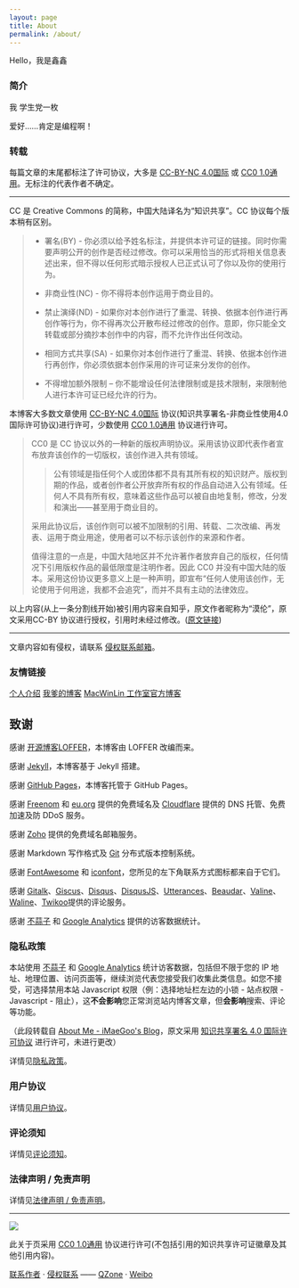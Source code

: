 ```yaml
---
layout: page
title: About
permalink: /about/
---
```


Hello，我是鑫鑫

### 简介

我 学生党一枚

爱好……肯定是编程啊！ 

### 转载

每篇文章的末尾都标注了许可协议，大多是 [CC-BY-NC 4.0国际](https://creativecommons.org/licenses/by-nc/4.0/deed.zh) 或 [CC0 1.0通用](https://creativecommons.org/publicdomain/zero/1.0/deed.zh)。无标注的代表作者不确定。

---

CC 是 Creative Commons 的简称，中国大陆译名为“知识共享”。CC 协议每个版本稍有区别。

> - 署名(BY) - 你必须以给予姓名标注，并提供本许可证的链接。同时你需要声明公开的创作是否经过修改。你可以采用恰当的形式将相关信息表述出来，但不得以任何形式暗示授权人已正式认可了你以及你的使用行为。
> 
> - 非商业性(NC) - 你不得将本创作运用于商业目的。
> 
> - 禁止演绎(ND) - 如果你对本创作进行了重混、转换、依据本创作进行再创作等行为，你不得再次公开散布经过修改的创作。意即，你只能全文转载或部分摘抄本创作中的内容，而不允许作出任何改动。
> 
> - 相同方式共享(SA) - 如果你对本创作进行了重混、转换、依据本创作进行再创作，你必须依据本创作采用的许可证来分发你的创作。
> 
> - 不得增加额外限制 – 你不能增设任何法律限制或是技术限制，来限制他人进行本许可证已经允许的行为。

本博客大多数文章使用 [CC-BY-NC 4.0国际](//creativecommons.org/licenses/by-nc/4.0/deed.zh) 协议(知识共享署名-非商业性使用4.0国际许可协议)进行许可，少数使用 [CC0 1.0通用](https://creativecommons.org/publicdomain/zero/1.0/deed.zh) 协议进行许可。

> CC0 是 CC 协议以外的一种新的版权声明协议。采用该协议即代表作者宣布放弃该创作的一切版权，该创作进入共有领域。
> 
> > 公有领域是指任何个人或团体都不具有其所有权的知识财产。版权到期的作品，或者创作者公开放弃所有权的作品自动进入公有领域。任何人不具有所有权，意味着这些作品可以被自由地复制，修改，分发和演出——甚至用于商业目的。
> 
> 采用此协议后，该创作则可以被不加限制的引用、转载、二次改编、再发表、运用于商业用途，使用者可以不标示该创作的来源和作者。
> 
> 值得注意的一点是，中国大陆地区并不允许著作者放弃自己的版权，任何情况下引用版权作品的最低限度是注明作者。因此 CC0 并没有中国大陆的版本。采用这份协议更多意义上是一种声明，即宣布“任何人使用该创作，无论使用于何用途，我都不会追究”，而并不具有主动的法律效应。

以上内容(从上一条分割线开始)被引用内容来自知乎，原文作者昵称为“漠伦”，原文采用CC-BY 协议进行授权，引用时未经过修改。([原文链接](https://zhuanlan.zhihu.com/p/20641764))

---

文章内容如有侵权，请联系 [侵权联系邮箱](mailto:tort@xinxin2021.tk)。

### 友情链接

[个人介绍](https://www.xinxin2021.tk) [我爹的博客](https://blog.xilong.tk) [MacWinLin 工作室官方博客](https://blog.macwinlin.ml)

## 致谢

感谢 [开源博客LOFFER](https://fromendworld.github.io/LOFFER)，本博客由 LOFFER 改编而来。

感谢 [Jekyll](//github.com/jekyll/jekyll)，本博客基于 Jekyll 搭建。

感谢 [GitHub Pages](//pages.github.com)，本博客托管于 GitHub Pages。

感谢 [Freenom](//freenom.com) 和 [eu.org](//nic.eu.org) 提供的免费域名及 [Cloudflare](//cloudflare.com) 提供的 DNS 托管、免费加速及防 DDoS 服务。

感谢 [Zoho](//zoho.com) 提供的免费域名邮箱服务。

感谢 Markdown 写作格式及 [Git](//git-scm.com) 分布式版本控制系统。

感谢 [FontAwesome](//fontawesome.com) 和 [iconfont](//www.iconfont.cn)，您所见的左下角联系方式图标都来自于它们。

感谢 [Gitalk](//gitalk.github.io)、[Giscus](//giscus.app)、[Disqus](//disqus.com)、[DisqusJS](//disqusjs.skk.moe)、[Utterances](//utteranc.es)、[Beaudar](//beaudar.lipk.org)、[Valine](//valine.js.org)、[Waline](//waline.js.org)、[Twikoo](//twikoo.js.org)提供的评论服务。

感谢 [不蒜子](//busuanzi.ibruce.info) 和 [Google Analytics](//analytics.google.com) 提供的访客数据统计。

### 隐私政策

本站使用 [不蒜子](//busuanzi.ibruce.info/) 和 [Google Analytics](//analytics.google.com/) 统计访客数据，包括但不限于您的 IP 地址、地理位置、访问页面等，继续浏览代表您接受我们收集此类信息。如您不接受，可选择禁用本站 Javascript 权限（例：选择地址栏左边的小锁 - 站点权限 - Javascript - 阻止），这**不会影响**您正常浏览站内博客文章，但**会影响**搜索、评论等功能。

（此段转载自 [About Me - iMaeGoo's Blog](//www.imaegoo.com/about/)，原文采用 [知识共享署名 4.0 国际许可协议](//creativecommons.org/licenses/by/4.0/deed.zh) 进行许可，未进行更改）

详情见[隐私政策](/policy/private/)。

### 用户协议

详情见[用户协议](/policy/term-of-use/)。

### 评论须知

详情见[评论须知](/policy/comment/)。

### 法律声明 / 免责声明

详情见[法律声明 / 免责声明](/policy/legal/)。

---

[![](//licensebuttons.net/l/zero/1.0/88x31.png)](//creativecommons.org/publicdomain/zero/1.0/deed.zh)

此关于页采用 [CC0 1.0通用](//creativecommons.org/publicdomain/zero/1.0/deed.zh) 协议进行许可(不包括引用的知识共享许可证徽章及其他引用内容)。

[联系作者](mailto:blog@xinxin2021.tk) · [侵权联系](mailto:tort@xinxin2021.tk) —— [QZone](//sns.qzone.qq.com/cgi-bin/qzshare/cgi_qzshare_onekey?url=https%3A%2F%2Fblog.xinxin2021.tk%2Fabout%2F&title=About&site=%E9%91%AB%E5%8D%9A%E5%AE%A2) · [Weibo](//service.weibo.com/share/share.php?url=https%3A%2F%2Fblog.xinxin2021.tk%2Fabout%2F&count=1&title=About&language=zh_cn)
